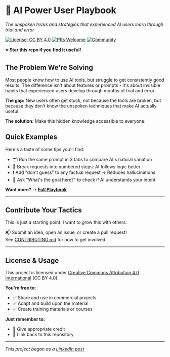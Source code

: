 # 🚀 AI Power User Playbook

*The unspoken tricks and strategies that experienced AI users learn through trial and error*

[![License: CC BY 4.0](https://img.shields.io/badge/License-CC%20BY%204.0-lightgrey.svg)](https://creativecommons.org/licenses/by/4.0/)
[![PRs Welcome](https://img.shields.io/badge/PRs-welcome-brightgreen.svg)](CONTRIBUTING.md)
[![Community](https://img.shields.io/badge/Community-Join%20Discussion-blue)](https://github.com/your-username/ai-power-user-playbook/discussions)

**⭐ Star this repo if you find it useful!**

## The Problem We're Solving

Most people know how to use AI tools, but struggle to get consistently good results. The difference isn't about features or prompts - it's about invisible habits that experienced users develop through months of trial and error.

**The gap:** New users often get stuck, not because the tools are broken, but because they don't know the unspoken techniques that make AI actually useful.

**The solution:** Make this hidden knowledge accessible to everyone.

## Quick Examples

Here's a taste of some tips you'll find:

- 🗂️ Run the same prompt in 3 tabs to compare AI's natural variation
- 🔢 Break requests into numbered steps: AI follows logic better
- ❗ Add "don't guess" to any factual request → Reduces hallucinations
- 🧠 Ask "What's the goal here?" to check if AI understands your intent

**Want more?** → **[Full Playbook](PLAYBOOK.md)**

---

## Contribute Your Tactics

This is just a starting point. I want to grow this with others.

📬 Submit an idea, open an issue, or create a pull request!  
See [CONTRIBUTING.md](CONTRIBUTING.md) for how to get involved.

---

## License & Usage

This project is licensed under [Creative Commons Attribution 4.0 International](https://creativecommons.org/licenses/by/4.0/) (CC BY 4.0).

**You're free to:**
- ✅ Share and use in commercial projects
- ✅ Adapt and build upon the material
- ✅ Create training materials or courses

**Just remember to:**
- 📝 Give appropriate credit
- 🔗 Link back to this repository

---

_This project began as a [LinkedIn post](https://www.linkedin.com/posts/winklerjenna_building-my-first-ai-agent-prototype-taught-activity-7359006711648509953-DBEX?utm_source=share&utm_medium=member_desktop&rcm=ACoAABfwn64BEabFM1gqnsCfTZJjkQdEtjQj6vg)_

